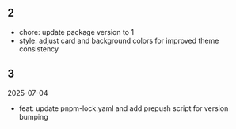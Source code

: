 
## 2

- chore: update package version to 1
- style: adjust card and background colors for improved theme consistency

## 3

 2025-07-04
- feat: update pnpm-lock.yaml and add prepush script for version bumping
